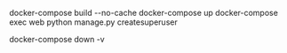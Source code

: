 docker-compose build --no-cache
docker-compose up
docker-compose exec web python manage.py createsuperuser

docker-compose down -v
